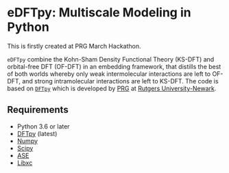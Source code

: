 # eDFTpy: Multiscale Modeling in Python
This is firstly created at PRG March Hackathon.

`eDFTpy` combine the Kohn-Sham Density Functional Theory (KS-DFT) and orbital-free DFT (OF-DFT) in an embedding framework, that distills the best of both worlds whereby only weak intermolecular interactions are left to OF-DFT, and strong intramolecular interactions are left to KS-DFT. The code is based on [`DFTpy`](http://dftpy.rutgers.edu) which is developed by [PRG](https://sites.rutgers.edu/prg/) at [Rutgers University-Newark](http://sasn.rutgers.edu).

## Requirements
 - Python 3.6 or later
 - [DFTpy](https://gitlab.com/pavanello-research-group/dftpy) (latest)
 - [Numpy](https://numpy.org/doc/stable)
 - [Scipy](https://docs.scipy.org/doc/scipy/reference)
 - [ASE](http://wiki.fysik.dtu.dk/ase)
 - [Libxc](https://gitlab.com/libxc/libxc)
